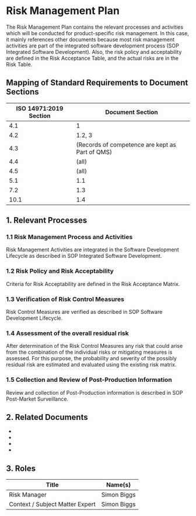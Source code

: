 <!--
This work is licensed under the Creative Commons Attribution 4.0 International
License:

    <http://creativecommons.org/licenses/by/4.0/>

Templates copyright OpenRegulatory. Originals available at:

    <https://openregulatory.com/templates/>

General content copyright Radiotherapy AI.
-->

# Risk Management Plan

The Risk Management Plan contains the relevant processes and activities which will be conducted for
product-specific risk management. In this case, it mainly references other documents because most risk
management activities are part of the integrated software development process (SOP Integrated Software
Development). Also, the risk policy and acceptability are defined in the Risk Acceptance Table, and the actual
risks are in the Risk Table.

## Mapping of Standard Requirements to Document Sections

| ISO 14971:2019 Section | Document Section                                |
| ---------------------- | ----------------------------------------------- |
| 4.1                    | 1                                               |
| 4.2                    | 1.2, 3                                          |
| 4.3                    | (Records of competence are kept as Part of QMS) |
| 4.4                    | (all)                                           |
| 4.5                    | (all)                                           |
| 5.1                    | 1.1                                             |
| 7.2                    | 1.3                                             |
| 10.1                   | 1.4                                             |

## 1. Relevant Processes

### 1.1 Risk Management Process and Activities

Risk Management Activities are integrated in the Software Development Lifecycle as described in SOP Integrated
Software Development.

### 1.2 Risk Policy and Risk Acceptability

Criteria for Risk Acceptability are defined in the Risk Acceptance Matrix.

### 1.3 Verification of Risk Control Measures

Risk Control Measures are verified as described in SOP Software Development Lifecycle.

### 1.4 Assessment of the overall residual risk

After determination of the Risk Control Measures any risk that could arise from the combination of the individual risks or mitigating measures is assessed. For this purpose, the probability and severity of the possibly residual risk are estimated and evaluated using the existing risk matrix.

### 1.5 Collection and Review of Post-Production Information

Review and collection of Post-Production information is described in SOP Post-Market Surveillance.

## 2. Related Documents

- [](../released/sop-integrated-software-development.md)
- [](../drafts/risk-acceptance-matrix.md)
- [](../drafts/risk-table-fmea/index.md)
- [](../drafts/risk-management-report.md)

## 3. Roles

| Title                           | Name(s)     |
| ------------------------------- | ----------- |
| Risk Manager                    | Simon Biggs |
| Context / Subject Matter Expert | Simon Biggs |
